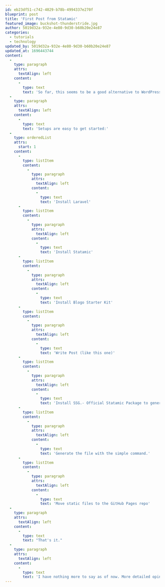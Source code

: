 ```yaml
---
id: eb23df51-c742-4029-b78b-4994337e270f
blueprint: post
title: 'First Post from Statamic'
featured_image: buckshot-thunderstride.jpg
author: 5019d32a-932e-4e80-9d30-b60b20e24e87
categories:
  - tutorials
  - technology
updated_by: 5019d32a-932e-4e80-9d30-b60b20e24e87
updated_at: 1696443744
content:
  -
    type: paragraph
    attrs:
      textAlign: left
    content:
      -
        type: text
        text: 'So far, this seems to be a good alternative to WordPress. '
  -
    type: paragraph
    attrs:
      textAlign: left
    content:
      -
        type: text
        text: 'Setups are easy to get started:'
  -
    type: orderedList
    attrs:
      start: 1
    content:
      -
        type: listItem
        content:
          -
            type: paragraph
            attrs:
              textAlign: left
            content:
              -
                type: text
                text: 'Install Laravel'
      -
        type: listItem
        content:
          -
            type: paragraph
            attrs:
              textAlign: left
            content:
              -
                type: text
                text: 'Install Statamic'
      -
        type: listItem
        content:
          -
            type: paragraph
            attrs:
              textAlign: left
            content:
              -
                type: text
                text: 'Install Blogo Starter Kit'
      -
        type: listItem
        content:
          -
            type: paragraph
            attrs:
              textAlign: left
            content:
              -
                type: text
                text: 'Write Post (like this one)'
      -
        type: listItem
        content:
          -
            type: paragraph
            attrs:
              textAlign: left
            content:
              -
                type: text
                text: 'Install SSG.- Official Statamic Package to generate Static Files'
      -
        type: listItem
        content:
          -
            type: paragraph
            attrs:
              textAlign: left
            content:
              -
                type: text
                text: 'Generate the file with the simple command.'
      -
        type: listItem
        content:
          -
            type: paragraph
            attrs:
              textAlign: left
            content:
              -
                type: text
                text: 'Move static files to the GitHub Pages repo'
  -
    type: paragraph
    attrs:
      textAlign: left
    content:
      -
        type: text
        text: "That's it."
  -
    type: paragraph
    attrs:
      textAlign: left
    content:
      -
        type: text
        text: 'I have nothing more to say as of now. More detailed opinions... later may be.'
---
```

